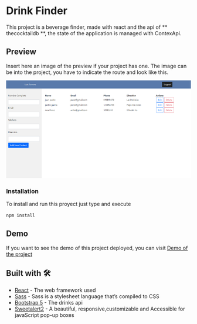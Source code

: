 # Drink Finder

This project is a beverage finder, made with react and the api of
** thecocktaildb **,
the state of the application is managed with ContexApi.

## Preview
Insert here an image of the preview if your project has one. The image can be into the project, you have to indicate the route and look like this.

![](/contactbook.png)

### Installation
To install and run this proyect just type and execute
```bash
npm install
```

## Demo 

If you want to see the demo of this project deployed, you can visit [Demo of the project](https://lt-contactbook.netlify.app/)

## Built with 🛠️

* [React](https://es.reactjs.org/) - The web framework used
* [Sass](https://sass-lang.com/) - Sass is a stylesheet language that’s compiled to CSS
* [Bootstrap 5](https://www.thecocktaildb.com/api.php) - The drinks api
* [Sweetalert2](https://sweetalert2.github.io/) - A beautiful, responsive,customizable and Accessible for javaScript pop-up boxes



